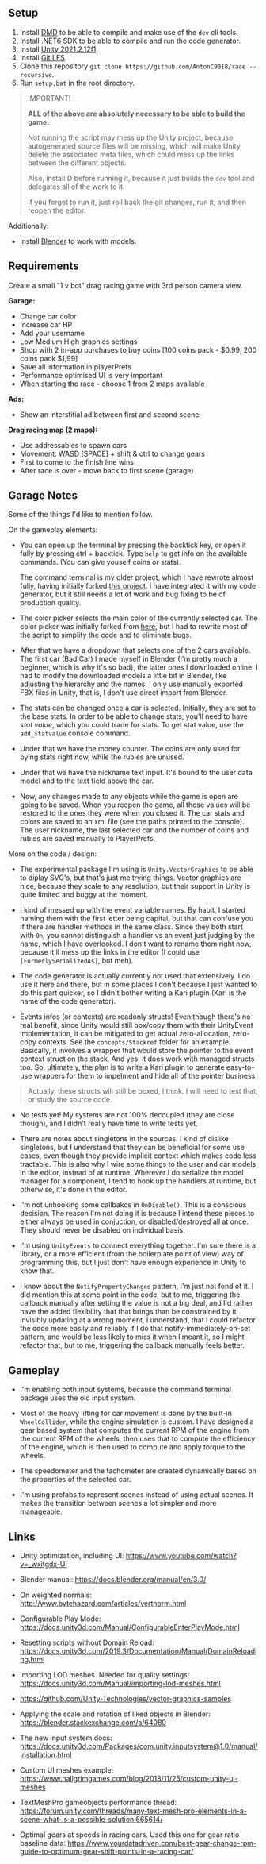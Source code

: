 ## Setup

1. Install [DMD](https://dlang.org/download.html) to be able to compile and make use of the `dev` cli tools.
2. Install [.NET6 SDK](https://dotnet.microsoft.com/en-us/download/dotnet/6.0) to be able to compile and run the code generator.
3. Install [Unity 2021.2.12f1](https://unity3d.com/unity/whats-new/2021.2.12).
4. Install [Git LFS](https://git-lfs.github.com/).
5. Clone this repository `git clone https://github.com/AntonC9018/race --recursive`.
6. Run `setup.bat` in the root directory.


> IMPORTANT!
>
> **ALL of the above are absolutely necessary to be able to build the game.**
>
> Not running the script may mess up the Unity project, because autogenerated source files will be missing,
> which will make Unity delete the associated meta files, which could mess up the links between the different objects.
> 
> Also, install D before running it, because it just builds the `dev` tool and delegates all of the work to it.
>
> If you forgot to run it, just roll back the git changes, run it, and then reopen the editor.


Additionally:

- Install [Blender](https://www.blender.org/) to work with models.



## Requirements

Create a small "1 v bot" drag racing game with 3rd person camera view.

**Garage:**

- Change car color
- Increase car HP
- Add your username
- Low Medium High graphics settings
- Shop with 2 in-app purchases to buy coins [100 coins pack - $0.99, 200 coins pack $1,99]
- Save all information in playerPrefs
- Performance optimised UI is very important
- When starting the race - choose 1 from 2 maps available


**Ads:**

- Show an interstitial ad between first and second scene

**Drag racing map (2 maps):**

- Use addressables to spawn cars
- Movement: WASD [SPACE] + shift & ctrl to change gears
- First to come to the finish line wins
- After race is over - move back to first scene (garage)


## Garage Notes

Some of the things I'd like to mention follow.


On the gameplay elements:

- You can open up the terminal by pressing the backtick key, or open it fully by pressing ctrl + backtick.
  Type `help` to get info on the available commands. (You can give youself coins or stats).

  The command terminal is my older project, which I have rewrote almost fully, having initially forked [this project](https://github.com/stillwwater/command_terminal). I have integrated it with my code generator, but it still needs a lot of work and bug fixing to be of production quality.


- The color picker selects the main color of the currently selected car.
  The color picker was initially forked from [here](https://github.com/Linux1230/cui_color_picker),
  but I had to rewrite most of the script to simplify the code and to eliminate bugs.


- After that we have a dropdown that selects one of the 2 cars available.
  The first car (Bad Car) I made myself in Blender (I'm pretty much a beginner, which is why it's so bad),
  the latter ones I downloaded online.
  I had to modify the downloaded models a little bit in Blender, like adjusting the hierarchy and the names.
  I only use manually exported FBX files in Unity, that is, I don't use direct import from Blender.


- The stats can be changed once a car is selected.
  Initially, they are set to the base stats.
  In order to be able to change stats, you'll need to have *stat value*, which you could trade for stats.
  To get stat value, use the `add_statvalue` console command.


- Under that we have the money counter.
  The coins are only used for bying stats right now, while the rubies are unused.


- Under that we have the nickname text input.
  It's bound to the user data model and to the text field above the car.


- Now, any changes made to any objects while the game is open are going to be saved.
  When you reopen the game, all those values will be restored to the ones they were when you closed it.
  The car stats and colors are saved to an xml file (see the paths printed to the console).
  The user nickname, the last selected car and the number of coins and rubies are saved manually to PlayerPrefs.


More on the code / design:


- The experimental package I'm using is `Unity.VectorGraphics` to be able to diplay SVG's,
  but that's just me trying things.
  Vector graphics are nice, because they scale to any resolution, but their support in Unity is quite limited and buggy at the moment.


- I kind of messed up with the event variable names.
  By habit, I started naming them with the first letter being capital, but that can confuse you if there are handler methods in the same class.
  Since they both start with `On`, you cannot distinguish a handler vs an event just judging by the name, which I have overlooked.
  I don't want to rename them right now, because it'll mess up the links in the editor (I could use `[FormerlySerializedAs]`, but meh).


- The code generator is actually currently not used that extensively.
  I do use it here and there, but in some places I don't because I just wanted to do this part quicker, so I didn't bother writing a Kari plugin (Kari is the name of the code generator).


- Events infos (or contexts) are readonly structs!
  Even though there's no real benefit, since Unity would still box/copy them with their UnityEvent implementation,
  it can be mitigated to get actual zero-allocation, zero-copy contexts.
  See the `concepts/Stackref` folder for an example.
  Basically, it involves a wrapper that would store the pointer to the event context struct on the stack.
  And yes, it does work with managed structs too.
  So, ultimately, the plan is to write a Kari plugin to generate easy-to-use wrappers for them to impelment and hide all of the pointer business.

> Actually, these structs will still be boxed, I think.
> I will need to test that, or study the source code.


- No tests yet!
  My systems are not 100% decoupled (they are close though), and I didn't really have time to write tests yet.


- There are notes about singletons in the sources.
  I kind of dislike singletons, but I understand that they can be beneficial for some use cases, even though they provide implicit context which makes code less tractable.
  This is also why I wire some things to the user and car models in the editor, instead of at runtime.
  Wherever I do serialize the model manager for a component, I tend to hook up the handlers at runtime, but otherwise, it's done in the editor.


- I'm not unhooking some callbakcs in `OnDisable()`. This is a conscious decision.
  The reason I'm not doing it is because I intend these pieces to either always be used in conjuction,
  or disabled/destroyed all at once. They should never be disabled on individual basis. 


- I'm using `UnityEvents` to connect everything together.
  I'm sure there is a library, or a more efficient (from the boilerplate point of view) way of programming this,
  but I just don't have enough experience in Unity to know that.


- I know about the `NotifyPropertyChanged` pattern, I'm just not fond of it.
  I did mention this at some point in the code, but to me, triggering the callback manually after setting the value
  is not a big deal, and I'd rather have the added flexibility that that brings than be constrained by it invisibly 
  updating at a wrong moment.
  I understand, that I could refactor the code more easily and reliably if I do that notify-immediately-on-set pattern,
  and would be less likely to miss it when I meant it, so I might refactor that, but to me, triggering the callback
  manually feels better.


## Gameplay

- I'm enabling both input systems, because the command terminal package uses the old input system.

- Most of the heavy lifting for car movement is done by the built-in `WheelCollider`, while the engine simulation is custom.
  I have designed a gear based system that computes the current RPM of the engine from the current RPM of the wheels,
  then uses that to compute the efficiency of the engine, which is then used to compute and apply torque to the wheels.

- The speedometer and the tachometer are created dynamically based on the properties of the selected car.

- I'm using prefabs to represent scenes instead of using actual scenes.
  It makes the transition between scenes a lot simpler and more manageable.

## Links

* Unity optimization, including UI: https://www.youtube.com/watch?v=_wxitgdx-UI

* Blender manual: https://docs.blender.org/manual/en/3.0/

* On weighted normals: http://www.bytehazard.com/articles/vertnorm.html

* Configurable Play Mode: https://docs.unity3d.com/Manual/ConfigurableEnterPlayMode.html

* Resetting scripts without Domain Reload: https://docs.unity3d.com/2019.3/Documentation/Manual/DomainReloading.html

* Importing LOD meshes. Needed for quality settings: https://docs.unity3d.com/Manual/importing-lod-meshes.html

* https://github.com/Unity-Technologies/vector-graphics-samples

* Applying the scale and rotation of liked objects in Blender: https://blender.stackexchange.com/a/64080

* The new input system docs: https://docs.unity3d.com/Packages/com.unity.inputsystem@1.0/manual/Installation.html

* Custom UI meshes example: https://www.hallgrimgames.com/blog/2018/11/25/custom-unity-ui-meshes

* TextMeshPro gameobjects performance thread: https://forum.unity.com/threads/many-text-mesh-pro-elements-in-a-scene-what-is-a-possible-solution.665614/

* Optimal gears at speeds in racing cars. Used this one for gear ratio baseline data: https://www.yourdatadriven.com/best-gear-change-rpm-guide-to-optimum-gear-shift-points-in-a-racing-car/
